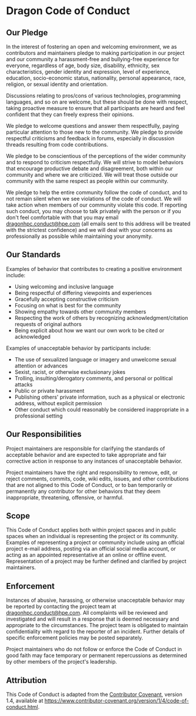 # Dragon Code of Conduct

## Our Pledge

In the interest of fostering an open and welcoming environment, we as
contributors and maintainers pledge to making participation in our project and
our community a harassment-free and bullying-free experience for everyone,
regardless of age, body size, disability, ethnicity, sex characteristics, gender
identity and expression, level of experience, education, socio-economic status,
nationality, personal appearance, race, religion, or sexual identity and
orientation.

Discussions relating to pros/cons of various technologies, programming languages,
and so on are welcome, but these should be done with respect, taking proactive
measure to ensure that all participants are heard and feel confident that they
can freely express their opinions.

We pledge to welcome questions and answer them respectfully, paying particular
attention to those new to the community. We pledge to provide respectful
criticisms and feedback in forums, especially in discussion threads resulting
from code contributions.

We pledge to be conscientious of the perceptions of the wider community and to
respond to criticism respectfully. We will strive to model behaviors that
encourage productive debate and disagreement, both within our community and where
we are criticized. We will treat those outside our community with the same
respect as people within our community.

We pledge to help the entire community follow the code of conduct, and to not
remain silent when we see violations of the code of conduct. We will take action
when members of our community violate this code. If reporting such conduct, you
may choose to talk privately with the person or if you don't feel comfortable
with that you may email <a href="mailto:dragonhpc.conduct@hpe.com">dragonhpc.conduct@hpe.com</a>
(all emails sent to this address will be treated with the strictest confidence)
and we will deal with your concerns as professionally as possible while
maintaining your anonymity.

## Our Standards

Examples of behavior that contributes to creating a positive environment
include:

* Using welcoming and inclusive language
* Being respectful of differing viewpoints and experiences
* Gracefully accepting constructive criticism
* Focusing on what is best for the community
* Showing empathy towards other community members
* Respecting the work of others by recognizing acknowledgment/citation requests of original authors
* Being explicit about how we want our own work to be cited or acknowledged

Examples of unacceptable behavior by participants include:

* The use of sexualized language or imagery and unwelcome sexual attention or
 advances
* Sexist, racist, or otherwise exclusionary jokes
* Trolling, insulting/derogatory comments, and personal or political attacks
* Public or private harassment
* Publishing others' private information, such as a physical or electronic
 address, without explicit permission
* Other conduct which could reasonably be considered inappropriate in a
 professional setting

## Our Responsibilities

Project maintainers are responsible for clarifying the standards of acceptable
behavior and are expected to take appropriate and fair corrective action in
response to any instances of unacceptable behavior.

Project maintainers have the right and responsibility to remove, edit, or
reject comments, commits, code, wiki edits, issues, and other contributions
that are not aligned to this Code of Conduct, or to ban temporarily or
permanently any contributor for other behaviors that they deem inappropriate,
threatening, offensive, or harmful.

## Scope

This Code of Conduct applies both within project spaces and in public spaces
when an individual is representing the project or its community. Examples of
representing a project or community include using an official project e-mail
address, posting via an official social media account, or acting as an appointed
representative at an online or offline event. Representation of a project may be
further defined and clarified by project maintainers.

## Enforcement

Instances of abusive, harassing, or otherwise unacceptable behavior may be
reported by contacting the project team at <a href="mailto:dragonhpc.conduct@hpe.com">dragonhpc.conduct@hpe.com</a>. All
complaints will be reviewed and investigated and will result in a response that
is deemed necessary and appropriate to the circumstances. The project team is
obligated to maintain confidentiality with regard to the reporter of an incident.
Further details of specific enforcement policies may be posted separately.

Project maintainers who do not follow or enforce the Code of Conduct in good
faith may face temporary or permanent repercussions as determined by other
members of the project's leadership.

## Attribution

This Code of Conduct is adapted from the [Contributor Covenant](https://www.contributor-covenant.org), version 1.4,
available at https://www.contributor-covenant.org/version/1/4/code-of-conduct.html.
